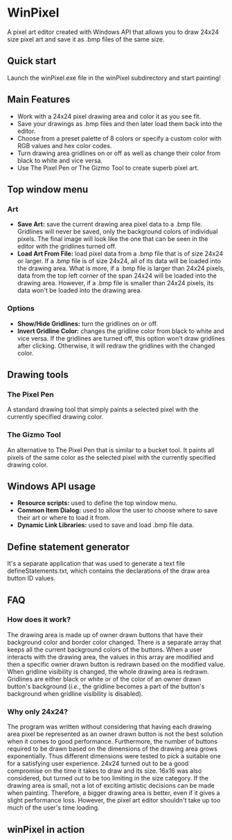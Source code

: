# WinPixel
A pixel art editor created with Windows API that allows you to draw 24x24 size pixel art and save it as .bmp files of the same size.
## Quick start
Launch the winPixel.exe file in the winPixel subdirectory and start painting!
## Main Features
- Work with a 24x24 pixel drawing area and color it as you see fit.
- Save your drawings as .bmp files and then later load them back into the editor.
- Choose from a preset palette of 8 colors or specify a custom color with RGB values and hex color codes.
- Turn drawing area gridlines on or off as well as change their color from black to white and vice versa.
- Use The Pixel Pen or The Gizmo Tool to create superb pixel art.
## Top window menu
### Art
- **Save Art:** save the current drawing area pixel data to a .bmp file. Gridlines will never be saved, only the background colors of individual pixels. The final image will look like the one that can be seen in the editor with the gridlines turned off.
- **Load Art From File:** load pixel data from a .bmp file that is of size 24x24 or larger. If a .bmp file is of size 24x24, all of its data will be loaded into the drawing area. What is more, if a .bmp file is larger than 24x24 pixels, data from the top left corner of the span 24x24 will be loaded into the drawing area. However, if a .bmp file is smaller than 24x24 pixels, its data won't be loaded into the drawing area. 
### Options
- **Show/Hide Gridlines:** turn the gridlines on or off.
- **Invert Gridline Color:** changes the gridline color from black to white and vice versa. If the gridlines are turned off, this option won't draw gridlines after clicking. Otherwise, it will redraw the gridlines with the changed color.
## Drawing tools
### The Pixel Pen
A standard drawing tool that simply paints a selected pixel with the currently specified drawing color.
### The Gizmo Tool
An alternative to The Pixel Pen that is similar to a bucket tool. It paints all pixels of the same color as the selected pixel with the currently specified drawing color.
## Windows API usage
- **Resource scripts:** used to define the top window menu.
- **Common Item Dialog:** used to allow the user to choose where to save their art or where to load it from.
- **Dynamic Link Libraries:** used to save and load .bmp file data.
## Define statement generator
It's a separate application that was used to generate a text file defineStatements.txt, which contains the declarations of the draw area button ID values.
## FAQ
### How does it work?
The drawing area is made up of owner drawn buttons that have their background color and border color changed. There is a separate array that keeps all the current background colors of the buttons. When a user interacts with the drawing area, the values in this array are modified and then a specific owner drawn button is redrawn based on the modified value.  
When gridline visibility is changed, the whole drawing area is redrawn. Gridlines are either black or white or of the color of an owner drawn button's background (*i.e.*, the gridline becomes a part of the button's background when gridline visibility is disabled).
### Why only 24x24?
The program was written without considering that having each drawing area pixel be represented as an owner drawn button is not the best solution when it comes to good performance. Furthermore, the number of buttons required to be drawn based on the dimensions of the drawing area grows exponentially. Thus different dimensions were tested to pick a suitable one for a satisfying user experience. 24x24 turned out to be a good compromise on the time it takes to draw and its size. 16x16 was also considered, but turned out to be too limiting in the size category. If the drawing area is small, not a lot of exciting artistic decisions can be made when painting. Therefore, a bigger drawing area is better, even if it gives a slight performance loss. However, the pixel art editor shouldn't take up too much of the user's time loading.
## winPixel in action
